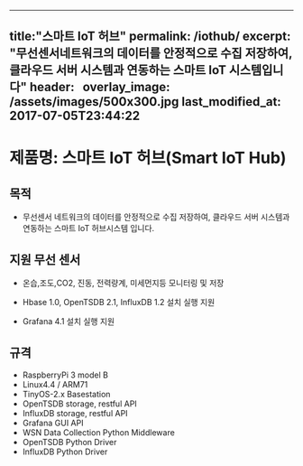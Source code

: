---
title:"스마트 IoT 허브"
permalink: /iothub/
excerpt: "무선센서네트워크의 데이터를 안정적으로 수집 저장하여, 클라우드 서버 시스템과 연동하는 스마트 IoT 시스템입니다"
header:
   overlay_image: /assets/images/500x300.jpg
last_modified_at: 2017-07-05T23:44:22
--

# 제품명: 스마트 IoT 허브(Smart IoT Hub)

## 목적

- 무선센서 네트워크의 데이터를 안정적으로 수집 저장하여, 클라우드 서버 시스템과 연동하는 스마트 IoT 허브시스템 입니다.

## 지원 무선 센서

- 온습,조도,CO2, 진동, 전력량계, 미세먼지등 모니터링 및 저장

- Hbase 1.0, OpenTSDB 2.1, InfluxDB 1.2 설치 실행 지원

- Grafana 4.1 설치 실행 지원

## 규격

- RaspberryPi 3 model B
- Linux4.4 / ARM71
- TinyOS-2.x Basestation
- OpenTSDB storage, restful API
- InfluxDB storage, restful API
- Grafana GUI API
- WSN Data Collection Python Middleware
- OpenTSDB Python Driver
- InfluxDB Python Driver 
